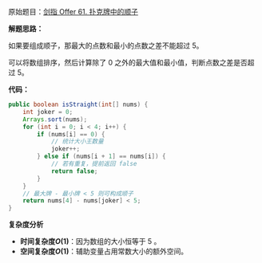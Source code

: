 原始题目：[剑指 Offer 61. 扑克牌中的顺子](https://leetcode-cn.com/problems/bu-ke-pai-zhong-de-shun-zi-lcof/)

**解题思路：**

如果要组成顺子，那最大的点数和最小的点数之差不能超过 $5$。

可以将数组排序，然后计算除了 $0$ 之外的最大值和最小值，判断点数之差是否超过 $5$。

**代码：**

```java
public boolean isStraight(int[] nums) {
    int joker = 0;
    Arrays.sort(nums);
    for (int i = 0; i < 4; i++) {
        if (nums[i] == 0) {
            // 统计大小王数量
            joker++;
        } else if (nums[i + 1] == nums[i]) {
            // 若有重复，提前返回 false
            return false;
        }
    }
    // 最大牌 - 最小牌 < 5 则可构成顺子
    return nums[4] - nums[joker] < 5;
}
```

**复杂度分析**

- **时间复杂度$O(1)$**：因为数组的大小恒等于 5 。
- **空间复杂度$O(1)$**：辅助变量占用常数大小的额外空间。